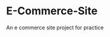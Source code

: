 # E-Commerce-Site
An e commerce site project for practice


<!-- now what left is  -->
<!-- 
        1. MAKE SETTINGS PAGE
        2. MAKE REGISTER PAGE
        3. SINGE LISTING PAGE -->